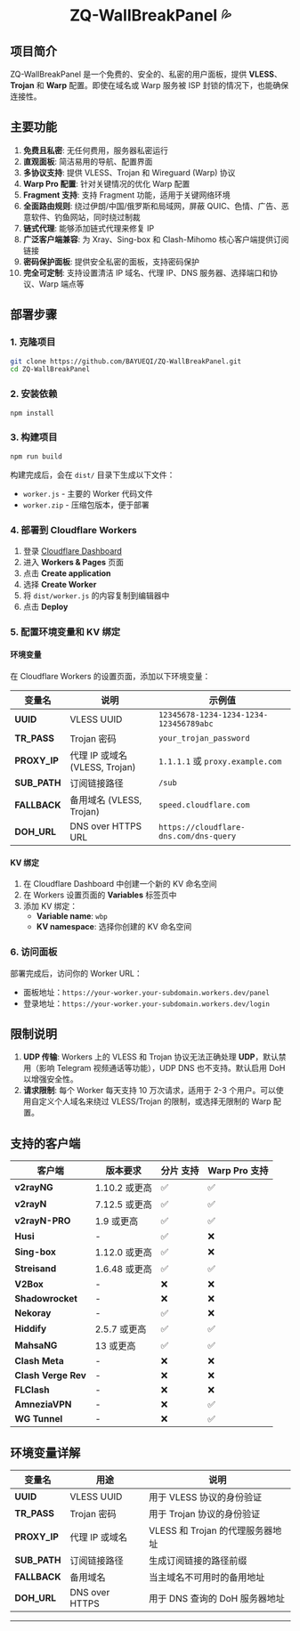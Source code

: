 <h1 align="center">ZQ-WallBreakPanel 💦</h1>

## 项目简介

ZQ-WallBreakPanel 是一个免费的、安全的、私密的用户面板，提供 **VLESS**、**Trojan** 和 **Warp** 配置。即使在域名或 Warp 服务被 ISP 封锁的情况下，也能确保连接性。


## 主要功能

1. **免费且私密**: 无任何费用，服务器私密运行
2. **直观面板**: 简洁易用的导航、配置界面
3. **多协议支持**: 提供 VLESS、Trojan 和 Wireguard (Warp) 协议
4. **Warp Pro 配置**: 针对关键情况的优化 Warp 配置
5. **Fragment 支持**: 支持 Fragment 功能，适用于关键网络环境
6. **全面路由规则**: 绕过伊朗/中国/俄罗斯和局域网，屏蔽 QUIC、色情、广告、恶意软件、钓鱼网站，同时绕过制裁
7. **链式代理**: 能够添加链式代理来修复 IP
8. **广泛客户端兼容**: 为 Xray、Sing-box 和 Clash-Mihomo 核心客户端提供订阅链接
9. **密码保护面板**: 提供安全私密的面板，支持密码保护
10. **完全可定制**: 支持设置清洁 IP 域名、代理 IP、DNS 服务器、选择端口和协议、Warp 端点等

## 部署步骤

### 1. 克隆项目
```bash
git clone https://github.com/BAYUEQI/ZQ-WallBreakPanel.git
cd ZQ-WallBreakPanel
```

### 2. 安装依赖
```bash
npm install
```

### 3. 构建项目
```bash
npm run build
```

构建完成后，会在 `dist/` 目录下生成以下文件：
- `worker.js` - 主要的 Worker 代码文件
- `worker.zip` - 压缩包版本，便于部署

### 4. 部署到 Cloudflare Workers

1. 登录 [Cloudflare Dashboard](https://dash.cloudflare.com/)
2. 进入 **Workers & Pages** 页面
3. 点击 **Create application**
4. 选择 **Create Worker**
5. 将 `dist/worker.js` 的内容复制到编辑器中
6. 点击 **Deploy**

### 5. 配置环境变量和 KV 绑定

#### 环境变量
在 Cloudflare Workers 的设置页面，添加以下环境变量：

| 变量名 | 说明 | 示例值 |
|--------|------|--------|
| **UUID** | VLESS UUID | `12345678-1234-1234-1234-123456789abc` |
| **TR_PASS** | Trojan 密码 | `your_trojan_password` |
| **PROXY_IP** | 代理 IP 或域名 (VLESS, Trojan) | `1.1.1.1` 或 `proxy.example.com` |
| **SUB_PATH** | 订阅链接路径 | `/sub` |
| **FALLBACK** | 备用域名 (VLESS, Trojan) | `speed.cloudflare.com` |
| **DOH_URL** | DNS over HTTPS URL | `https://cloudflare-dns.com/dns-query` |

#### KV 绑定
1. 在 Cloudflare Dashboard 中创建一个新的 KV 命名空间
2. 在 Workers 设置页面的 **Variables** 标签页中
3. 添加 KV 绑定：
   - **Variable name**: `wbp`
   - **KV namespace**: 选择你创建的 KV 命名空间

### 6. 访问面板

部署完成后，访问你的 Worker URL：
- 面板地址：`https://your-worker.your-subdomain.workers.dev/panel`
- 登录地址：`https://your-worker.your-subdomain.workers.dev/login`

## 限制说明

1. **UDP 传输**: Workers 上的 VLESS 和 Trojan 协议无法正确处理 **UDP**，默认禁用（影响 Telegram 视频通话等功能），UDP DNS 也不支持。默认启用 DoH 以增强安全性。
2. **请求限制**: 每个 Worker 每天支持 10 万次请求，适用于 2-3 个用户。可以使用自定义个人域名来绕过 VLESS/Trojan 的限制，或选择无限制的 Warp 配置。

## 支持的客户端

| 客户端 | 版本要求 | 分片 支持 | Warp Pro 支持 |
|--------|----------|---------------|---------------|
| **v2rayNG** | 1.10.2 或更高 | ✅ | ✅ |
| **v2rayN** | 7.12.5 或更高 | ✅ | ✅ |
| **v2rayN-PRO** | 1.9 或更高 | ✅ | ✅ |
| **Husi** | - | ✅ | ❌ |
| **Sing-box** | 1.12.0 或更高 | ✅ | ❌ |
| **Streisand** | 1.6.48 或更高 | ✅ | ✅ |
| **V2Box** | - | ❌ | ❌ |
| **Shadowrocket** | - | ❌ | ❌ |
| **Nekoray** | - | ✅ | ❌ |
| **Hiddify** | 2.5.7 或更高 | ✅ | ✅ |
| **MahsaNG** | 13 或更高 | ✅ | ✅ |
| **Clash Meta** | - | ❌ | ❌ |
| **Clash Verge Rev** | - | ❌ | ❌ |
| **FLClash** | - | ❌ | ❌ |
| **AmneziaVPN** | - | ❌ | ✅ |
| **WG Tunnel** | - | ❌ | ✅ |

## 环境变量详解

| 变量名 | 用途 | 说明 |
|--------|------|------|
| **UUID** | VLESS UUID | 用于 VLESS 协议的身份验证 |
| **TR_PASS** | Trojan 密码 | 用于 Trojan 协议的身份验证 |
| **PROXY_IP** | 代理 IP 或域名 | VLESS 和 Trojan 的代理服务器地址 |
| **SUB_PATH** | 订阅链接路径 | 生成订阅链接的路径前缀 |
| **FALLBACK** | 备用域名 | 当主域名不可用时的备用地址 |
| **DOH_URL** | DNS over HTTPS | 用于 DNS 查询的 DoH 服务器地址 |

---


